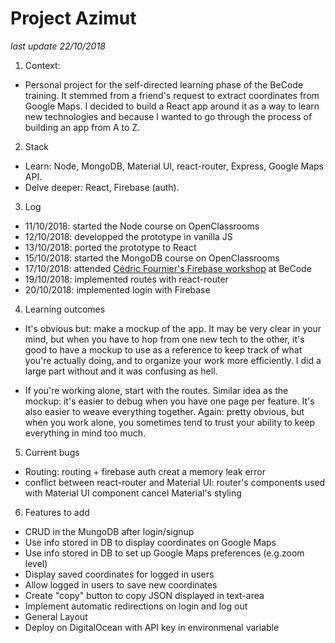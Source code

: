 # Project Azimut

*last update 22/10/2018*

1. Context:

- Personal project for the self-directed learning phase of the BeCode training. It stemmed from a friend's request to extract coordinates from Google Maps. I decided to build a React app around it as a way to learn new technologies and because I wanted to go through the process of building an app from A to Z.

2. Stack
- Learn: Node, MongoDB,  Material UI, react-router, Express, Google Maps API.
- Delve deeper: React, Firebase (auth).

3. Log
- 11/10/2018: started the Node course on OpenClassrooms
- 12/10/2018: developped the prototype in vanilla JS
- 13/10/2018: ported the prototype to React
- 15/10/2018: started the MongoDB course on OpenClassrooms
- 17/10/2018: attended [Cédric Fournier's Firebase workshop](https://github.com/Cedric-Fournier/Becode-Workshop-Firebase) at BeCode
- 19/10/2018: implemented routes with react-router
- 20/10/2018: implemented login with Firebase

4. Learning outcomes

- It's obvious but: make a mockup of the app. It may be very clear in your mind, but when you have to hop from one new tech to the other, it's good to have a mockup to use as a reference to keep track of what you're actually doing, and to organize your work more efficiently. I did a large part without and it was confusing as hell.

- If you're working alone, start with the routes. Similar idea as the mockup: it's easier to debug when you have one page per feature. It's also easier to weave everything together. Again: pretty obvious, but when you work alone, you sometimes tend to trust your ability to keep everything in mind too much.

5. Current bugs

- Routing: routing + firebase auth creat a memory leak error
- conflict between react-router and Material UI: router's components used with Material UI component cancel Material's styling

6. Features to add

- CRUD in the MungoDB after login/signup
- Use info stored in DB to display coordinates on Google Maps
- Use info stored in DB to set up Google Maps preferences (e.g.zoom level)
- Display saved coordinates for logged in users
- Allow logged in users to save new coordinates
- Create "copy" button to copy JSON displayed in text-area
- Implement automatic redirections on login and log out
- General Layout
- Deploy on DigitalOcean with API key in environmenal variable